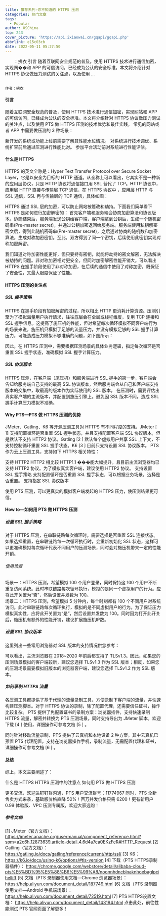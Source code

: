 ```yaml
---
title: 推荐系列-你不知道的 HTTPS 压测
categories: 热门文章
tags:
  - Popular
author: OSChina
top: 243
cover_picture: 'https://api.ixiaowai.cn/gqapi/gqapi.php'
abbrlink: e15c03cb
date: 2022-05-11 05:27:50
---
```


&emsp;&emsp;：拂衣 引言 随着互联网安全规范的普及，使用 HTTPS 技术进行通信加密，实现网��和 APP 的可信访问，已经成为公认的安全标准。本文将介绍针对 HTTPS 协议做压力测试的关注点，以及使用 ...
<!-- more -->

                                                                                                                                                                                        作者：拂衣 
#### 引言 
随着互联网安全规范的普及，使用 HTTPS 技术进行通信加密，实现网站和 APP 的可信访问，已经成为公认的安全标准。本文将介绍针对 HTTPS 协议做压力测试的关注点，以及使用 PTS 做 HTTPS 压测的技术优势和最佳实践。 
常见的网站或者 APP 中需要做压测的 3 种场景： 
 
 新开发的系统或功能上线前需要了解其性能水位情况。 
 对系统进行技术调优、系统扩容前后通过压测进行性能比对。 
 参加平台活动前对系统进行性能评估。 
 
#### 什么是 HTTPS 
HTTPS 的英文全称是：Hyper Text Transfer Protocol over Secure Socket Layer，它是以安全为目标的 HTTP 通道。从全称上可以看出，它其实不是一种新的应用层协议，只是 HTTP 协议将通信接口用 SSL 替代了 TCP。HTTP 协议中，应用层 HTTP 直接与传输层 TCP 通信，在 HTTPS 协议中 ，应用层 HTTP 与 SSL 通信，SSL 再与传输层的 TCP 通信，具体如图： 
 
HTTPS 通过 SSL 层的加密，可以防止网站被篡改和劫持。下面我们简单看下 HTTPS 是如何进行加密解密的： 
首先客户端和服务端会协商加密算法和协议版本。协商结束后，服务端发送公钥给客户端，客户端拿到公钥后，生成一个随机密码串(Pre-master secret)，并通过公钥加密返回给服务端。服务端使用私钥解密密文后，得到此随机密码串(Pre-master secret)，之后通过协商的随机数和加密算法，生成对称加密密钥。至此，双方得到了同一个密钥，后续使用此密钥实现对称加密解密。 
 
我们知道对称加密性能更好，但只要持有密钥，就能将劫持的密文解密，无法解决被劫持的问题。非对称加密相对更安全，但同时加密解密性能开销大。可以看出 HTTPS 在握手阶段使用了非对称加密，在后续的通信中使用了对称加密，既保证了安全性，又最大限度保证了性能。 
#### HTTPS 压测的关注点 
##### SSL 握手策略 
HTTPS 在握手阶段有加密解密的过程，所以相比 HTTP 更消耗计算资源。压测引擎为了模拟海量用户执行请求，往往底层会在全局或线程维度，复用 TCP 连接和 SSL 握手信息。这提高了施压机的性能，但对希望每次循环模拟不同客户端行为的场景来说，施压机只模拟了足够的流量压力，并没有模拟足够的 SSL 握手计算压力，可能造成压力模拟不够准确的问题，如下图所示： 
 
因此，在 HTTPS 压测中，需要根据压测场景的具体业务逻辑，指定每次循环是否重置 SSL 握手状态，准确模拟 SSL 握手计算压力。 
##### SSL 协议版本 
HTTPS 压测，在客户端（施压机）和服务端进行 SSL 握手的第一步，客户端会告知给服务端自己支持的最高 SSL 协议版本，然后服务端会从自己和客户端支持版本的交集中，取最高的版本作为实际使用的 SSL 版本。 
在压测时，需要评估出真实客户端的主流版本，并配置到施压引擎上。避免因 SSL 版本不同，造成 SSL 握手计算压力模拟不准确。 
#### Why PTS—PTS 做 HTTPS 压测的优势 
JMeter、Gatling、K6 等开源压测工具对 HTTPS 有不同程度的支持。JMeter [ 1] 支持配置循环是否重置 SSL 握手状态，并且支持配置客户端 SSL 协议版本，但是默认不支持 HTTP2 协议。Gatling [2 ] 默认每个虚拟用户共享 SSL 上下文，不支持控制循环重置 SSL 握手状态。K6 [3 ] 目前只支持设置 SSL 协议版本。 
PTS 作为云上压测工具，支持如下 HTTPS 相关特性： 
 
 支持 HTTP2 HTTP2 相比较 HTTP1.1 ���能大幅提升，且目前主流浏览器均已支持 HTTP2 协议。为了模拟真实客户端，建议使用 HTTP2 协议。 
 支持设置 SSL 握手策略 支持配置循环是否重置 SSL 握手状态，可以根据业务场景，选择是否重置。 
 支持指定 SSL 协议版本 
 
使用 PTS 压测，可以更真实的模拟客户端发起的 HTTPS 压力，使压测结果更可信。 
#### How to—如何用 PTS 做 HTTPS 压测 
##### 设置 SSL 握手策略 
 
对于 HTTPS 压测，在串联链路每次循环时，需要选择是否重置 SSL 连接状态。如果选择重置，在串联链路每一次循环执行时，会重新初始化 SSL 状态，这样可以更准确模拟每次循环代表不同用户的压测场景，同时会对施压机带来一定的性能开销。 
###### 使用场景 
 
  场景一：HTTPS 压测，希望模拟 100 个用户登录，同时保持这 100 个用户不断重复访问系统。此时串联链路每次循环执行，模拟的是同一个虚拟用户的行为。应将此开关置为“否”，然后设置并发数为 100。  
  场景二：HTTPS 压测，希望模拟 5 分钟内，每个时刻都有 100 个不同用户对系统访问。此时串联链路每次循环执行，模拟的是不同虚拟用户的行为。为了保证压力模拟真实性，应将此开关置为“是”，然后设置并发数为 100。同时因为打开此开关后，施压机有额外的性能开销，建议扩展施压机IP数。  
 
##### 设置 SSL 协议版本 
这里列出一些常用浏览器对 SSL 版本的支持情况供您参考： 
 
可以看出，主流浏览器在 2018~2020 年前后都支持了 TLSv1.3。因此，如果您的压测场景模拟的客户端较新，建议您选择 TLSv1.3 作为 SSL 版本；相反，如果您的压测场景需要模拟旧版本的浏览器客户端，建议您选择 TLSv1.2 作为 SSL 版本。 
##### 如何录制 HTTPS 流量 
各压测工具都提供了基于代理的流量录制工具，方便录制下客户端的流量，并快速构建压测脚本。对于 HTTPS 协议的录制，除了配置代理，还需要信任证书，操作比较复杂。 
PTS 提供了免配置证书的录制方案：浏览器插件，支持快速录制 HTTPS 流量，解密并转换为 PTS 压测场景，同时支持导出为 JMeter 脚本，欢迎下载 [4 ] 使用，详细操作可参考文档 [5 ] 。 
 
同时针对移动流量录制，PTS 提供了云真机和本地设备 2 种方案。其中云真机已预置 PTS 代理配置，支持在浏览器操作手机，录制流量，无需配置代理和证书，详细操作可参考文档 [6 ] 。 
 
#### 总结 
综上，本文主要阐述了： 
 
 什么是 HTTPS 
 HTTPS 压测中的注意点 
 如何用 PTS 做 HTTPS 压测 
 
更多交流，欢迎进钉钉群沟通，PTS 用户交流群号：11774967 
同时，PTS 全新售卖方式来袭，基础版价格直降 50%！百万并发价格只需 6200！更有新用户 0.99 体验版、VPC 压测专属版，欢迎大家选购！ 
 
##### 参考文档 
[1] JMeter（官方文档）： 
https://jmeter.apache.org/usermanual/component_reference.html?spm=a2c6h.12873639.article-detail.4.6d4a7ca0EKzFeR#HTTP_Request 
[2] Gatling（官方文档）： 
https://gatling.io/docs/gatling/reference/current/http/ssl/ 
[3] K6： 
https://k6.io/docs/using-k6/options/#tls-version 
[4] 下载（PTS HTTPS录制器插件）： 
https://chrome.google.com/webstore/detail/alibaba-cloud-pts%E5%BD%95%E5%88%B6%E5%99%A8/noonnhdncblnaknhoebaglpcihelliff 
[5] 文档（PTS 录制器使用文档—Chrome 浏览器场景）： 
https://help.aliyun.com/document_detail/187749.html 
[6] 文档（PTS 录制器使用文档—Android 手机端场景）： 
https://help.aliyun.com/document_detail/72519.html 
[7] PTS HTTPS设置文档： 
https://help.aliyun.com/document_detail/143194.html 
点击此处，前往性能测试 PTS 官网页面了解更多！
                                        